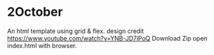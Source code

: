 # 2October
An html template using grid & flex.
design credit https://www.youtube.com/watch?v=YNB-JD7iPoQ
Download Zip open index.html with browser. 
